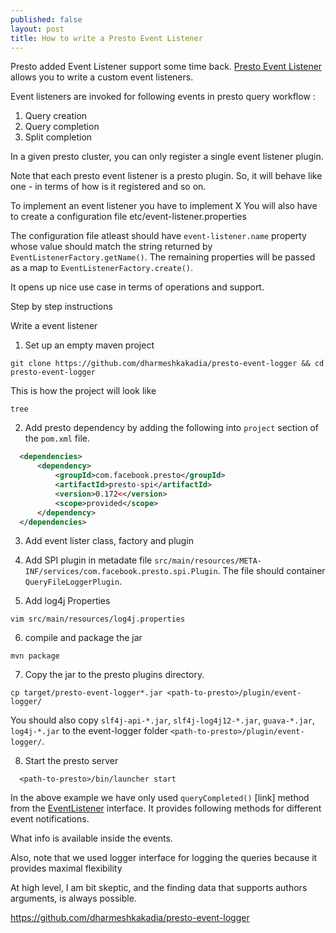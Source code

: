 ```yaml
---
published: false
layout: post
title: How to write a Presto Event Listener
---
```


Presto added Event Listener support some time back.
[Presto Event Listener](https://prestodb.io/docs/current/develop/event-listener.html) allows you to write a custom event listeners.

Event listeners are invoked for following events in presto query workflow :
1. Query creation
2. Query completion
3. Split completion

In a given presto cluster, you can only register a single event listener plugin.

Note that each presto event listener is a presto plugin. So, it will behave like one - in terms of how is it registered and so on.

To implement an event listener you have to implement X
You will also have to create a configuration file etc/event-listener.properties 

The configuration file atleast should have ``event-listener.name`` property whose value should match the string returned by ``EventListenerFactory.getName()``. The remaining properties will be passed as a map to ``EventListenerFactory.create()``.

It opens up nice use case in terms of operations and support. 

Step by step instructions

Write a event listener

  1. Set up an empty maven project

  ```shell
  git clone https://github.com/dharmeshkakadia/presto-event-logger && cd presto-event-logger
  ```

  This is how the project will look like
  ```shell
  tree
  ```

  2. Add presto dependency by adding the following into ``project`` section of the ``pom.xml`` file.

  ```xml
    <dependencies>
        <dependency>
            <groupId>com.facebook.presto</groupId>
            <artifactId>presto-spi</artifactId>
            <version>0.172<</version>
            <scope>provided</scope>
        </dependency>
    </dependencies>
  ```  

3. Add event lister class, factory and plugin

4. Add SPI plugin in metadate file ``src/main/resources/META-INF/services/com.facebook.presto.spi.Plugin``. The file should container ``QueryFileLoggerPlugin``.


5. Add log4j Properties
  ```shell
  vim src/main/resources/log4j.properties
  ```

6. compile and package the jar
  ```shell
  mvn package
  ```

7. Copy the jar to the presto plugins directory.
  ```shell
  cp target/presto-event-logger*.jar <path-to-presto>/plugin/event-logger/
  ```
    
  You should also copy ``slf4j-api-*.jar``, ``slf4j-log4j12-*.jar``, ``guava-*.jar``, ``log4j-*.jar`` to the event-logger folder ``<path-to-presto>/plugin/event-logger/``. 

8. Start the presto server
  ```shell
    <path-to-presto>/bin/launcher start  
  ```


In the above example we have only used ``queryCompleted()`` [link] method from the [EventListener](link) interface. It provides following methods for different event notifications.

What info is available inside the events.

Also, note that we used logger interface for logging the queries because it provides maximal flexibility 

At high level, I am bit skeptic, and the finding data that supports authors arguments, is always possible.

https://github.com/dharmeshkakadia/presto-event-logger

